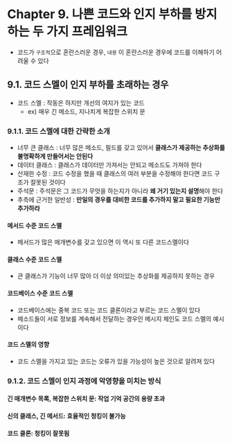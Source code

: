 # Chapter 9. 나쁜 코드와 인지 부하를 방지하는 두 가지 프레임워크
- 코드가 `구조적`으로 혼란스러운 경우, `내용` 이 혼란스러운 경우에 코드를 이해하기 어려울 수 있다

## 9.1. 코드 스멜이 인지 부하를 초래하는 경우
- 코드 스멜 : 작동은 하지만 개선의 여지가 있는 코드
  - ex) 매우 긴 메소드, 지나치게 복잡한 스위치 문

### 9.1.1. 코드 스멜에 대한 간략한 소개
- 너무 큰 클래스 : 너무 많은 메소드, 필드를 갖고 있어서 **클래스가 제공하는 추상화를 불명확하게 만들어서는 안된다**
- 데이터 클래스 : 클래스가 데이터만 가져서는 안되고 메소드도 가져야 한다
- 산재한 수정 : 코드 수정을 했을 때 클래스의 여러 부분을 수정해야 한다면 코드 구조가 잘못된 것이다
- 주석문 : 주석문은 그 코드가 무엇을 하는지가 아니라 **왜 거기 있는지 설명**해야 한다
- 추측에 근거한 일반성 : **만일의 경우를 대비한 코드를 추가하지 말고 필요한 기능만 추가하라**

#### 메서드 수준 코드 스멜
- 메서드가 많은 매개변수를 갖고 있으면 이 역시 또 다른 코드스멜이다

#### 클래스 수준 코드 스멜
- 큰 클래스가 기능이 너무 많아 더 이상 의미있는 추상화를 제공하지 못하는 경우

#### 코드베이스 수준 코드 스멜
- 코드베이스에는 중복 코드 또는 코드 클론이라고 부르는 코드 스멜이 있다
- 메소드들이 서로 정보를 계속해서 전달하는 경우인 메시지 체인도 코드 스멜의 예시이다

#### 코드 스멜의 영향
- 코드 스멜을 가지고 있는 코드는 오류가 있을 가능성이 높은 것으로 알려져 있다

### 9.1.2. 코드 스멜이 인지 과정에 악영향을 미치는 방식
#### 긴 매개변수 목록, 복잡한 스위치 문: 작업 기억 공간의 용량 초과

#### 신의 클래스, 긴 메서드: 효율적인 청킹이 불가능

#### 코드 클론: 청킹이 잘못됨

